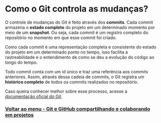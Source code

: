 # Como o Git controla as mudanças?

O controle de mudanças do Git é feito através dos **commits**. Cada commit armazena o **estado completo** do projeto em um determinado momento por meio de um **snapshot**. Ou seja, cada commit é um registro completo do repositório no momento em que esse commit foi criado.

Como cada commit é uma representação completa e consistente do estado do projeto em um determinado ponto no tempo, isso facilita a rastreabilidade e o entendimento de como se deu a evolução do código ao longo do tempo.

Todo commit conta com um id único e traz uma referência aos commits anteriores. Assim, através dessa cadeia de commits, o Git registra um **histórico completo** de todos os commits realizados no repositório.

Caso queira conhecer melhor sobre esse processo, acesse a [documentação oficial do Git](https://git-scm.com/book/pt-br/v2/Come%C3%A7ando-O-B%C3%A1sico-do-Git).

### [Voltar ao menu - Git e GitHub compartilhando e colaborando em projetos](../menu.md)
